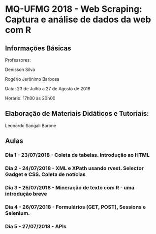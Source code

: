 # MQ-UFMG 2018 - Web Scraping: Captura e análise de dados da web com R

## Informações Básicas

Professores: 

Denisson Silva 

Rogério Jerônimo Barbosa

Data: 23 de Julho a 27 de Agosto de 2018

Horário: 17h00 às 20h00


## Elaboração de Materiais Didáticos e Tutoriais:

Leonardo Sangali Barone


## Aulas

### Dia 1 - 23/07/2018 - Coleta de tabelas. Introdução ao HTML
### Dia 2 - 24/07/2018 - XML e XPath usando rvest. Selector Gadget e CSS. Coleta de notícias
### Dia 3 - 25/07/2018 - Mineração de texto com R - uma introdução breve
### Dia 4 - 26/07/2018 - Formulários (GET, POST), Sessions e Selenium. 
### Dia 5 - 27/07/2018 - APIs


